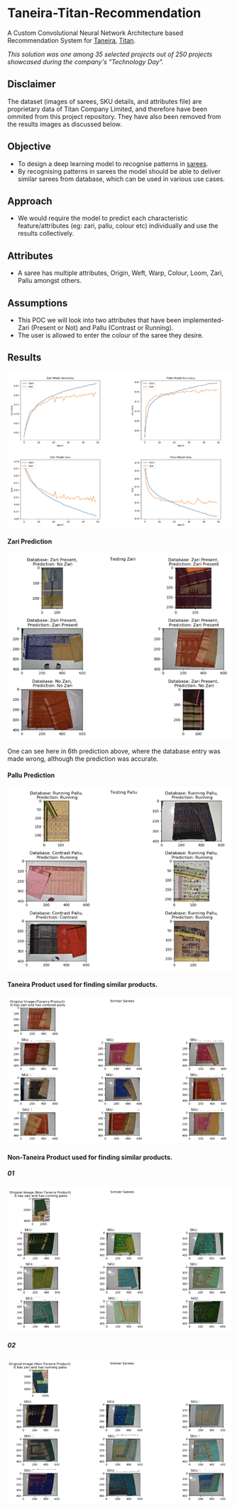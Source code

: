 # Taneira-Titan-Recommendation
A Custom Convolutional Neural Network Architecture based Recommendation System for [Taneira](https://www.taneira.com), [Titan](https://www.titancompany.in).

*This solution was one among 35 selected projects out of 250 projects showcased during the company's "Technology Day".*

## Disclaimer
The dataset (images of sarees, SKU details, and attributes file) are proprietary data of Titan Company Limited, and therefore have been ommited from this project repository. They have also been removed from the results images as discussed below.

## Objective
- To design a deep learning model to recognise patterns in [sarees](https://en.wikipedia.org/wiki/Sari#cite_note-2).
- By recognising patterns in sarees the model should be able to deliver similar sarees from database, which can be used in various use cases.

## Approach
- We would require the model to predict each characteristic feature/attributes (eg: zari, pallu, colour etc) individually and use the results collectively.

## Attributes
- A saree has multiple attributes, Origin, Weft, Warp, Colour, Loom, Zari, Pallu amongst others.

## Assumptions
- This POC we will look into two attributes that have been implemented- Zari (Present or Not) and Pallu (Contrast or Running).
- The user is allowed to enter the colour of the saree they desire.

## Results

<p align="center">
  <img src=Results/stats.png />
</p>

#### Zari Prediction
<p align="center">
  <img src=Results/result_zari.png />
</p>

One can see here in 6th prediction above, where the database entry was made wrong, although the prediction was accurate.

#### Pallu Prediction
<p align="center">
  <img src=Results/result_pallu.png />
</p>

#### Taneira Product used for finding similar products.
<p align="center">
  <img src=Results/taneira_rec.png />
</p>

#### Non-Taneira Product used for finding similar products.
##### 01
<p align="center">
  <img src=Results/non_taneira_rec_1.png />
</p>

##### 02
<p align="center">
  <img src=Results/non_taneira_rec_2.png />
</p>

